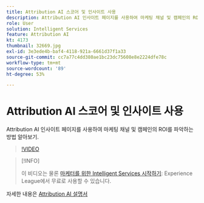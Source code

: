```yaml
---
title: Attribution AI 스코어 및 인사이트 사용
description: Attribution AI 인사이트 페이지를 사용하여 마케팅 채널 및 캠페인의 ROI를 파악하는 방법 알아보기
role: User
solution: Intelligent Services
feature: Attribution AI
kt: 4173
thumbnail: 32669.jpg
exl-id: 3e3ede4b-baf4-4118-921a-6661d37f1a33
source-git-commit: cc7a77c4dd380ae1bc23dc75608e8e2224dfe78c
workflow-type: tm+mt
source-wordcount: '89'
ht-degree: 53%

---
```


# Attribution AI 스코어 및 인사이트 사용

Attribution AI 인사이트 페이지를 사용하여 마케팅 채널 및 캠페인의 ROI를 파악하는 방법 알아보기.

>[!VIDEO](https://video.tv.adobe.com/v/32669?quality=12&learn=on)

>[!INFO]
>
> 이 비디오는 물론 [마케터를 위한 Intelligent Services 시작하기](https://experienceleague.adobe.com/?recommended=ExperiencePlatform-U-1-2020.1.intelligentservices): Experience League에서 무료로 사용할 수 있습니다.

자세한 내용은 [Attribution AI 설명서](https://experienceleague.adobe.com/docs/experience-platform/intelligent-services/attribution-ai/overview.html)
